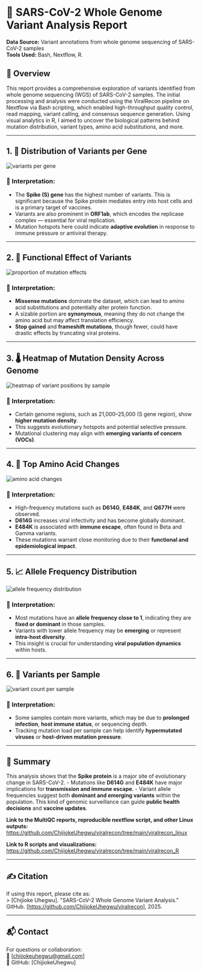 # 🧬 SARS-CoV-2 Whole Genome Variant Analysis Report

**Data Source:** Variant annotations from whole genome sequencing of SARS-CoV-2 samples\
**Tools Used:** Bash, Nextflow, R.

## 📘 Overview

This report provides a comprehensive exploration of variants identified from whole genome sequencing (WGS) of SARS-CoV-2 samples. The initial processing and analysis were conducted using the ViralRecon pipeline on Nextflow via Bash scripting, which enabled high-throughput quality control, read mapping, variant calling, and consensus sequence generation. Using visual analytics in R, I aimed to uncover the biological patterns behind mutation distribution, variant types, amino acid substitutions, and more.

------------------------------------------------------------------------

## 1. 🔬 Distribution of Variants per Gene
![variants per gene](https://github.com/user-attachments/assets/d3714d25-1856-469e-b332-39900f7b3ffc)

### 📌 Interpretation:

-   The **Spike (S) gene** has the highest number of variants. This is significant because the Spike protein mediates entry into host cells and is a primary target of vaccines.
-   Variants are also prominent in **ORF1ab**, which encodes the replicase complex — essential for viral replication.
-   Mutation hotspots here could indicate **adaptive evolution** in response to immune pressure or antiviral therapy.

------------------------------------------------------------------------

## 2. 🧠 Functional Effect of Variants
![proportion of mutation effects](https://github.com/user-attachments/assets/378a27d9-664e-409f-a327-06a838d45a34)

### 📌 Interpretation:

-   **Missense mutations** dominate the dataset, which can lead to amino acid substitutions and potentially alter protein function.
-   A sizable portion are **synonymous**, meaning they do not change the amino acid but may affect translation efficiency.
-   **Stop gained** and **frameshift mutations**, though fewer, could have drastic effects by truncating viral proteins.

------------------------------------------------------------------------

## 3. 🌡️ Heatmap of Mutation Density Across Genome
![heatmap of variant positions by sample](https://github.com/user-attachments/assets/a4bd80ff-09a1-4306-827e-5b5a3fd50ea5)

### 📌 Interpretation:

-   Certain genome regions, such as 21,000–25,000 (S gene region), show **higher mutation density**.
-   This suggests evolutionary hotspots and potential selective pressure.
-   Mutational clustering may align with **emerging variants of concern (VOCs)**.

------------------------------------------------------------------------

## 4. 🧬 Top Amino Acid Changes
![amino acid changes](https://github.com/user-attachments/assets/afb0c892-deef-4ba5-b125-e90b6f652db3)

### 📌 Interpretation:

-   High-frequency mutations such as **D614G**, **E484K**, and **Q677H** were observed.
-   **D614G** increases viral infectivity and has become globally dominant.
-   **E484K** is associated with **immune escape**, often found in Beta and Gamma variants.
-   These mutations warrant close monitoring due to their **functional and epidemiological impact**.

------------------------------------------------------------------------

## 5. 📈 Allele Frequency Distribution
![allele frequency distribution](https://github.com/user-attachments/assets/3f18a5b9-6995-408e-86f5-31f90f3e4201)

### 📌 Interpretation:

-   Most mutations have an **allele frequency close to 1**, indicating they are **fixed or dominant** in those samples.
-   Variants with lower allele frequency may be **emerging** or represent **intra-host diversity**.
-   This insight is crucial for understanding **viral population dynamics** within hosts.

------------------------------------------------------------------------

## 6. 👥 Variants per Sample
![variant count per sample](https://github.com/user-attachments/assets/16340197-af81-4233-9239-871c7bae3b55)

### 📌 Interpretation:

-   Some samples contain more variants, which may be due to **prolonged infection**, **host immune status**, or sequencing depth.
-   Tracking mutation load per sample can help identify **hypermutated viruses** or **host-driven mutation pressure**.

------------------------------------------------------------------------

## 🧩 Summary

This analysis shows that the **Spike protein** is a major site of evolutionary change in SARS-CoV-2. - Mutations like **D614G** and **E484K** have major implications for **transmission and immune escape**. - Variant allele frequencies suggest both **dominant and emerging variants** within the population. This kind of genomic surveillance can guide **public health decisions** and **vaccine updates**.

**Link to the MultiQC reports, reproducible nextflow script, and other Linux outputs:** https://github.com/ChijiokeUhegwu/viralrecon/tree/main/viralrecon_linux  

**Link to R scripts and visualizations:** https://github.com/ChijiokeUhegwu/viralrecon/tree/main/viralrecon_R

------------------------------------------------------------------------

## ✍️ Citation

If using this report, please cite as:\
\> [Chijioke Uhegwu]. "SARS-CoV-2 Whole Genome Variant Analysis." GitHub. [https://github.com/ChijiokeUhegwu/viralrecon], 2025.

------------------------------------------------------------------------

## 📬 Contact

For questions or collaboration:\
📧 [chijiokeuhegwu@gmail.com]\
🔗 GitHub: [ChijiokeUhegwu]
